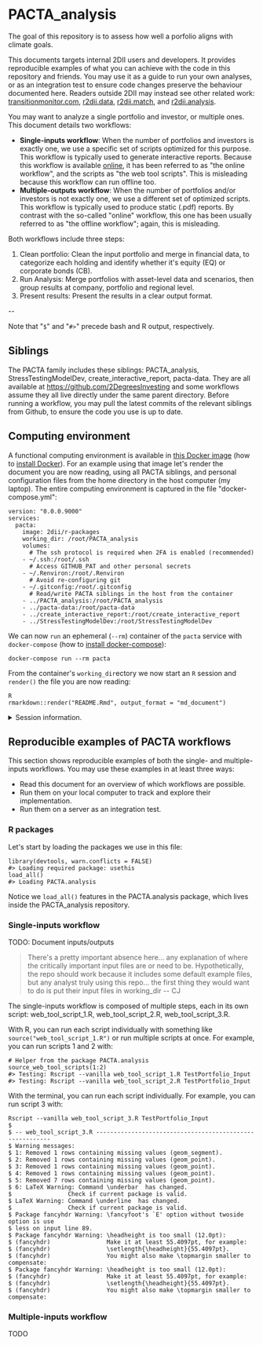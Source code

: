 <!-- README.md is generated from README.Rmd. Please edit that file -->
PACTA\_analysis
===============

The goal of this repository is to assess how well a porfolio aligns with
climate goals.

This documents targets internal 2DII users and developers. It provides
reproducible examples of what you can achieve with the code in this
repository and friends. You may use it as a guide to run your own
analyses, or as an integration test to ensure code changes preserve the
behaviour documented here. Readers outside 2DII may instead see other
related work:
[transitionmonitor.com](https://platform.transitionmonitor.com/start),
[r2dii.data](https://github.com/2DegreesInvesting/r2dii.data),
[r2dii.match](https://github.com/2DegreesInvesting/r2dii.match), and
[r2dii.analysis](https://github.com/2DegreesInvesting/r2dii.analysis).

You may want to analyze a single portfolio and investor, or multiple
ones. This document details two workflows:

-   **Single-inputs workflow**: When the number of portfolios and
    investors is exactly one, we use a specific set of scripts optimized
    for this purpose. This workflow is typically used to generate
    interactive reports. Because this workflow is available
    [online](https://platform.transitionmonitor.com/start), it has been
    referred to as "the online workflow", and the scripts as "the web
    tool scripts". This is misleading because this workflow can run
    offline too.
-   **Multiple-outputs workflow**: When the number of portfolios and/or
    investors is not exactly one, we use a different set of optimized
    scripts. This workflow is typically used to produce static (.pdf)
    reports. By contrast with the so-called "online" workflow, this one
    has been usually referred to as "the offline workflow"; again, this
    is misleading.

Both workflows include three steps:

1.  Clean portfolio: Clean the input portfolio and merge in financial
    data, to categorize each holding and identify whether it's equity
    (EQ) or corporate bonds (CB).
2.  Run Analysis: Merge portfolios with asset-level data and scenarios,
    then group results at company, portfolio and regional level.
3.  Present results: Present the results in a clear output format.

--

Note that "`$`" and "`#>`" precede bash and R output, respectively.

Siblings
--------

The PACTA family includes these siblings: PACTA\_analysis,
StressTestingModelDev, create\_interactive\_report, pacta-data. They are
all available at <https://github.com/2DegreesInvesting> and some
workflows assume they all live directly under the same parent directory.
Before running a workflow, you may pull the latest commits of the
relevant siblings from Github, to ensure the code you use is up to date.

Computing environment
---------------------

A functional computing environment is available in [this Docker
image](https://github.com/2DegreesInvesting/docker/tree/master/r-packages)
(how to [install Docker](https://docs.docker.com/engine/install/)). For
an example using that image let's render the document you are now
reading, using all PACTA siblings, and personal configuration files from
the home directory in the host computer (my laptop). The entire
computing environment is captured in the file "docker-compose.yml":

    version: "0.0.0.9000"
    services:
      pacta:
        image: 2dii/r-packages
        working_dir: /root/PACTA_analysis
        volumes:
          # The ssh protocol is required when 2FA is enabled (recommended)
        - ~/.ssh:/root/.ssh
          # Access GITHUB_PAT and other personal secrets
        - ~/.Renviron:/root/.Renviron
          # Avoid re-configuring git
        - ~/.gitconfig:/root/.gitconfig
          # Read/write PACTA siblings in the host from the container
        - ../PACTA_analysis:/root/PACTA_analysis
        - ../pacta-data:/root/pacta-data
        - ../create_interactive_report:/root/create_interactive_report
        - ../StressTestingModelDev:/root/StressTestingModelDev

We can now `run` an ephemeral (`--rm`) container of the `pacta` service
with `docker-compose` (how to [install
docker-compose](https://docs.docker.com/compose/install/)):

    docker-compose run --rm pacta

From the container's `working_dir`ectory we now start an `R` session and
`render()` the file you are now reading:

    R
    rmarkdown::render("README.Rmd", output_format = "md_document")

<details> <summary>Session information.</summary>

    devtools::session_info()
    #> - Session info ---------------------------------------------------------------
    #>  setting  value                       
    #>  version  R version 4.0.3 (2020-10-10)
    #>  os       Ubuntu 18.04.5 LTS          
    #>  system   x86_64, linux-gnu           
    #>  ui       X11                         
    #>  language (EN)                        
    #>  collate  C                           
    #>  ctype    C                           
    #>  tz       Europe/Berlin               
    #>  date     2021-03-04                  
    #> 
    #> - Packages -------------------------------------------------------------------
    #>  ! package        * version    date       lib source        
    #>    assertthat       0.2.1      2019-03-21 [1] RSPM (R 4.0.0)
    #>    cachem           1.0.1      2021-01-21 [1] RSPM (R 4.0.3)
    #>    callr            3.5.1      2020-10-13 [1] RSPM (R 4.0.2)
    #>    cli              2.2.0      2020-11-20 [1] RSPM (R 4.0.3)
    #>    codetools        0.2-18     2020-11-04 [3] CRAN (R 4.0.3)
    #>    config           0.3.1      2020-12-17 [1] RSPM (R 4.0.3)
    #>    conflicted       1.0.4      2019-06-21 [1] RSPM (R 4.0.0)
    #>    crayon           1.3.4      2017-09-16 [1] RSPM (R 4.0.0)
    #>    desc             1.2.0      2018-05-01 [1] RSPM (R 4.0.0)
    #>    devtools         2.3.2      2020-09-18 [1] RSPM (R 4.0.2)
    #>    digest           0.6.27     2020-10-24 [1] RSPM (R 4.0.3)
    #>    dplyr            1.0.3      2021-01-15 [1] RSPM (R 4.0.3)
    #>    ellipsis         0.3.1      2020-05-15 [1] RSPM (R 4.0.0)
    #>    evaluate         0.14       2019-05-28 [1] RSPM (R 4.0.0)
    #>    fansi            0.4.2      2021-01-15 [1] RSPM (R 4.0.3)
    #>    fastmap          1.1.0      2021-01-25 [1] RSPM (R 4.0.3)
    #>    fs               1.5.0      2020-07-31 [1] RSPM (R 4.0.2)
    #>    fst              0.9.4      2020-08-27 [1] RSPM (R 4.0.3)
    #>    generics         0.1.0      2020-10-31 [1] RSPM (R 4.0.3)
    #>    glue             1.4.2      2020-08-27 [1] RSPM (R 4.0.2)
    #>    here             1.0.1      2020-12-13 [1] RSPM (R 4.0.3)
    #>    hms              1.0.0      2021-01-13 [1] RSPM (R 4.0.3)
    #>    htmltools        0.5.1.1    2021-01-22 [1] RSPM (R 4.0.3)
    #>    janitor          2.1.0      2021-01-05 [1] RSPM (R 4.0.3)
    #>    knitr            1.30       2020-09-22 [1] RSPM (R 4.0.2)
    #>    lifecycle        0.2.0      2020-03-06 [1] RSPM (R 4.0.0)
    #>    lubridate        1.7.9.2    2020-11-13 [1] RSPM (R 4.0.3)
    #>    magrittr         2.0.1      2020-11-17 [1] RSPM (R 4.0.3)
    #>    memoise          2.0.0      2021-01-26 [1] RSPM (R 4.0.3)
    #>  R PACTA.analysis * 0.0.0.9000 <NA>       [?] <NA>          
    #>    pillar           1.4.7      2020-11-20 [1] RSPM (R 4.0.3)
    #>    pkgbuild         1.2.0      2020-12-15 [1] RSPM (R 4.0.3)
    #>    pkgconfig        2.0.3      2019-09-22 [1] RSPM (R 4.0.0)
    #>    pkgload          1.1.0      2020-05-29 [1] RSPM (R 4.0.0)
    #>    prettyunits      1.1.1      2020-01-24 [1] RSPM (R 4.0.0)
    #>    processx         3.4.5      2020-11-30 [1] RSPM (R 4.0.3)
    #>    ps               1.5.0      2020-12-05 [1] RSPM (R 4.0.3)
    #>    purrr            0.3.4      2020-04-17 [1] RSPM (R 4.0.0)
    #>    R6               2.5.0      2020-10-28 [1] RSPM (R 4.0.3)
    #>    Rcpp             1.0.6      2021-01-15 [1] RSPM (R 4.0.3)
    #>    readr            1.4.0      2020-10-05 [1] RSPM (R 4.0.3)
    #>    remotes          2.2.0      2020-07-21 [1] RSPM (R 4.0.2)
    #>    renv             0.12.5     2021-01-09 [1] RSPM (R 4.0.3)
    #>    rlang            0.4.10     2020-12-30 [1] RSPM (R 4.0.3)
    #>    rmarkdown        2.6        2020-12-14 [1] RSPM (R 4.0.3)
    #>    rprojroot        2.0.2      2020-11-15 [1] RSPM (R 4.0.3)
    #>    rstudioapi       0.13       2020-11-12 [1] RSPM (R 4.0.3)
    #>    sessioninfo      1.1.1      2018-11-05 [1] RSPM (R 4.0.0)
    #>    snakecase        0.11.0     2019-05-25 [1] RSPM (R 4.0.0)
    #>    stringi          1.5.3      2020-09-09 [1] RSPM (R 4.0.2)
    #>    stringr          1.4.0      2019-02-10 [1] RSPM (R 4.0.0)
    #>    testthat       * 3.0.1      2020-12-17 [1] RSPM (R 4.0.3)
    #>    tibble           3.0.5      2021-01-15 [1] RSPM (R 4.0.3)
    #>    tidyselect       1.1.0      2020-05-11 [1] RSPM (R 4.0.0)
    #>    usethis          2.0.0      2020-12-10 [1] RSPM (R 4.0.3)
    #>    vctrs            0.3.6      2020-12-17 [1] RSPM (R 4.0.3)
    #>    withr            2.4.1      2021-01-26 [1] RSPM (R 4.0.3)
    #>    xfun             0.20       2021-01-06 [1] RSPM (R 4.0.3)
    #>    yaml             2.2.1      2020-02-01 [1] RSPM (R 4.0.0)
    #> 
    #> [1] /usr/local/lib/R/site-library
    #> [2] /usr/lib/R/site-library
    #> [3] /usr/lib/R/library
    #> 
    #>  R -- Package was removed from disk.

</details>

Reproducible examples of PACTA workflows
----------------------------------------

This section shows reproducible examples of both the single- and
multiple-inputs workflows. You may use these examples in at least three
ways:

-   Read this document for an overview of which workflows are possible.
-   Run them on your local computer to track and explore their
    implementation.
-   Run them on a server as an integration test.

### R packages

Let's start by loading the packages we use in this file:

    library(devtools, warn.conflicts = FALSE)
    #> Loading required package: usethis
    load_all()
    #> Loading PACTA.analysis

Notice we `load_all()` features in the PACTA.analysis package, which
lives inside the PACTA\_analysis repository.

### Single-inputs workflow

TODO: Document inputs/outputs

> There's a pretty important absence here... any explanation of where
> the critically important input files are or need to be.
> Hypothetically, the repo should work because it includes some default
> example files, but any analyst truly using this repo... the first
> thing they would want to do is put their input files in working\_dir
> -- CJ

The single-inputs workflow is composed of multiple steps, each in its
own script: web\_tool\_script\_1.R, web\_tool\_script\_2.R,
web\_tool\_script\_3.R.

With R, you can run each script individually with something like
`source("web_tool_script_1.R")` or run multiple scripts at once. For
example, you can run scripts 1 and 2 with:

    # Helper from the package PACTA.analysis
    source_web_tool_scripts(1:2)
    #> Testing: Rscript --vanilla web_tool_script_1.R TestPortfolio_Input
    #> Testing: Rscript --vanilla web_tool_script_2.R TestPortfolio_Input

With the terminal, you can run each script individually. For example,
you can run script 3 with:

    Rscript --vanilla web_tool_script_3.R TestPortfolio_Input  
    $ 
    $ -- web_tool_script_3.R ---------------------------------------------------------
    $ Warning messages:
    $ 1: Removed 1 rows containing missing values (geom_segment). 
    $ 2: Removed 1 rows containing missing values (geom_point). 
    $ 3: Removed 1 rows containing missing values (geom_point). 
    $ 4: Removed 1 rows containing missing values (geom_point). 
    $ 5: Removed 7 rows containing missing values (geom_point). 
    $ 6: LaTeX Warning: Command \underbar  has changed.
    $                Check if current package is valid.
    $ LaTeX Warning: Command \underline  has changed.
    $                Check if current package is valid.
    $ Package fancyhdr Warning: \fancyfoot's `E' option without twoside option is use
    $ less on input line 89.
    $ Package fancyhdr Warning: \headheight is too small (12.0pt): 
    $ (fancyhdr)                Make it at least 55.4097pt, for example:
    $ (fancyhdr)                \setlength{\headheight}{55.4097pt}.
    $ (fancyhdr)                You might also make \topmargin smaller to compensate:
    $ Package fancyhdr Warning: \headheight is too small (12.0pt): 
    $ (fancyhdr)                Make it at least 55.4097pt, for example:
    $ (fancyhdr)                \setlength{\headheight}{55.4097pt}.
    $ (fancyhdr)                You might also make \topmargin smaller to compensate:

### Multiple-inputs workflow

TODO
